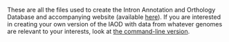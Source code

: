 These are all the files used to create the Intron Annotation and Orthology Database and accompanying website (available [here](https://introndb.lerner.ccf.org)). If you are interested in creating your own version of the IAOD with data from whatever genomes are relevant to your interests, look at [the command-line version](https://github.com/Devlin-Moyer/cmdline_iaod).
